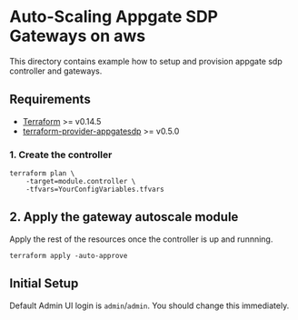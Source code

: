 # Auto-Scaling Appgate SDP Gateways on aws

This directory contains example how to setup and provision appgate sdp controller and gateways.

## Requirements
- [Terraform](https://www.terraform.io/downloads.html) >= v0.14.5
- [terraform-provider-appgatesdp](https://github.com/appgate/terraform-provider-appgatesdp/releases) >= v0.5.0



### 1. Create the controller


```
terraform plan \
    -target=module.controller \
    -tfvars=YourConfigVariables.tfvars

```


## 2. Apply the gateway autoscale module
Apply the rest of the resources once the controller is up and runnning.
```
terraform apply -auto-approve
```


## Initial Setup

Default Admin UI login is `admin`/`admin`. You should change this immediately.
